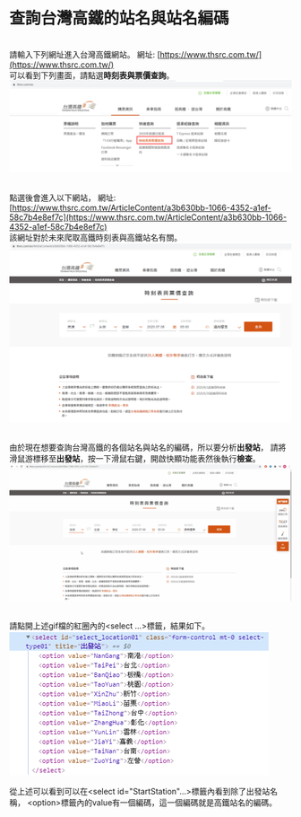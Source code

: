 # 查詢台灣高鐵的站名與站名編碼

<br>請輸入下列網址進入台灣高鐵網站。
網址: [https://www.thsrc.com.tw/](https://www.thsrc.com.tw/)
<br>可以看到下列畫面，請點選**時刻表與票價查詢**。
<br>![image](readme_data/1.png)

<br>點選後會進入以下網站，
網址: [https://www.thsrc.com.tw/ArticleContent/a3b630bb-1066-4352-a1ef-58c7b4e8ef7c](https://www.thsrc.com.tw/ArticleContent/a3b630bb-1066-4352-a1ef-58c7b4e8ef7c)
<br>該網址對於未來爬取高鐵時刻表與高鐵站名有關。
<br>![image](readme_data/2.png)



<br>由於現在想要查詢台灣高鐵的各個站名與站名的編碼，所以要分析**出發站**，
請將滑鼠游標移至**出發站**，按一下滑鼠右鍵，開啟快顯功能表然後執行**檢查**。
<br>![image](readme_data/3.gif)

<br>請點開上述gif檔的紅圈內的&lt;select ...&gt;標籤，結果如下。
<br>![image](readme_data/4.png)

從上述可以看到可以在&lt;select id="StartStation"...&gt;標籤內看到除了出發站名稱，
&lt;option&gt;標籤內的value有一個編碼，這一個編碼就是高鐵站名的編碼。
